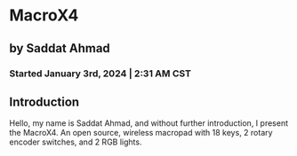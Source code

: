 # MacroX4
## by Saddat Ahmad
### Started January 3rd, 2024 | 2:31 AM CST


## Introduction
Hello, my name is Saddat Ahmad, and without further introduction, I present the MacroX4. An open source, wireless macropad with 18 keys, 2 rotary encoder switches, and 2 RGB lights.
